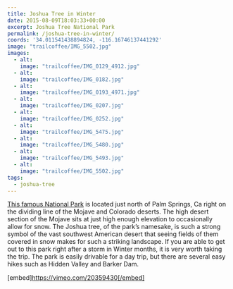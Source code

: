 ```yaml
---
title: Joshua Tree in Winter
date: 2015-08-09T18:03:33+00:00
excerpt: Joshua Tree National Park
permalink: /joshua-tree-in-winter/
coords: '34.011541438894824, -116.16746137441292'
image: "trailcoffee/IMG_5502.jpg"
images:
  - alt: 
    image: "trailcoffee/IMG_0129_4912.jpg"
  - alt: 
    image: "trailcoffee/IMG_0182.jpg"
  - alt: 
    image: "trailcoffee/IMG_0193_4971.jpg"
  - alt: 
    image: "trailcoffee/IMG_0207.jpg"
  - alt: 
    image: "trailcoffee/IMG_0252.jpg"
  - alt: 
    image: "trailcoffee/IMG_5475.jpg"
  - alt: 
    image: "trailcoffee/IMG_5480.jpg"
  - alt: 
    image: "trailcoffee/IMG_5493.jpg"
  - alt: 
    image: "trailcoffee/IMG_5502.jpg"
tags:
  - joshua-tree
---
```

<a href="http://www.nps.gov/jotr/">This famous National Park</a> is located just north of Palm Springs, Ca right on the dividing line of the Mojave and Colorado deserts. The high desert section of the Mojave sits at just high enough elevation to occasionally allow for snow. The Joshua tree, of the park’s namesake, is such a strong symbol of the vast southwest American desert that seeing fields of them covered in snow makes for such a striking landscape. If you are able to get out to this park right after a storm in Winter months, it is very worth taking the trip. The park is easily drivable for a day trip, but there are several easy hikes such as Hidden Valley and Barker Dam.

[embed]https://vimeo.com/20359430[/embed]

